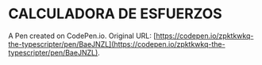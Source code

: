 # CALCULADORA DE ESFUERZOS

A Pen created on CodePen.io. Original URL: [https://codepen.io/zpktkwkq-the-typescripter/pen/BaeJNZL](https://codepen.io/zpktkwkq-the-typescripter/pen/BaeJNZL).

